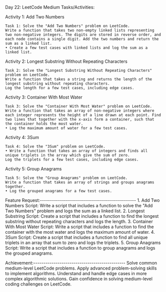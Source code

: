 Day 22: LeetCode Medium
Tasks/Activities:

Activity 1: Add Two Numbers

    Task 1: Solve the "Add Two Numbers" problem on LeetCode.
    Write a function that takes two non-empty linked lists representing two non-negative integers. The digits are stored in reverse order, and each node contains a single digit. Add the two numbers and return the sum as a linked list.
    • Create a few test cases with linked lists and log the sum as a linked list.

Activity 2: Longest Substring Without Repeating Characters

    Task 2: Solve the "Longest Substring Without Repeating Characters" problem on LeetCode.
    Write a function that takes a string and returns the length of the longest substring without repeating characters.
    Log the length for a few test cases, including edge cases.

Activity 3: Container With Most Water

    Task 3: Solve the "Container With Most Water" problem on LeetCode.
    Write a function that takes an array of non-negative integers where each integer represents the height of a line drawn at each point. Find two lines that together with the x-axis form a container, such that the container holds the most water. 
    • Log the maximum amount of water for a few test cases.

Activity 4: 3Sum

    Task 4: Solve the "3Sum" problem on LeetCode.
    • Write a function that takes an array of integers and finds all unique triplets in the array which give the sum of zero.
    Log the triplets for a few test cases, including edge cases.

Activity 5: Group Anagrams

    Task 5: Solve the "Group Anagrams" problem on LeetCode.
    Write a function that takes an array of strings and groups anagrams together.
    • Log the grouped anagrams for a few test cases.

Feature Request:------------------------------------------------
    1. Add Two Numbers Script: Write a script that includes a function to solve the "Add Two Numbers" problem and logs the sum as a linked list.
    2. Longest Substring Script: Create a script that includes a function to find the longest substring without repeating characters and logs the length. 3. Container With Most Water Script: Write a script that includes a function to find the container with the most water and logs the maximum amount of water.
    4. 3Sum Script: Create a script that includes a function to find all unique triplets in an array that sum to zero and logs the triplets. 5. Group Anagrams Script: Write a script that includes a function to group anagrams and logs the grouped anagrams.

Achievement:----------------------------------------------
    Solve common medium-level LeetCode problems. Apply advanced problem-solving skills to implement algorithms.
    Understand and handle edge cases in more complex algorithmic solutions. Gain confidence in solving medium-level coding challenges on LeetCode.